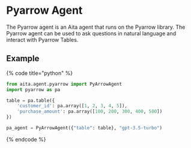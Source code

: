 # Pyarrow Agent

The Pyarrow agent is an Aita agent that runs on the Pyarrow library.
The Pyarrow agent can be used to ask questions in natural language and interact with Pyarrow Tables.

## Example

{% code title="python" %}
```python
from aita.agent.pyarrow import PyArrowAgent 
import pyarrow as pa

table = pa.table({
    'customer_id': pa.array([1, 2, 3, 4, 5]),
    'purchase_amount': pa.array([100, 200, 300, 400, 500])
})

pa_agent = PyArrowAgent({"table": table}, "gpt-3.5-turbo")
```
{% endcode %}
